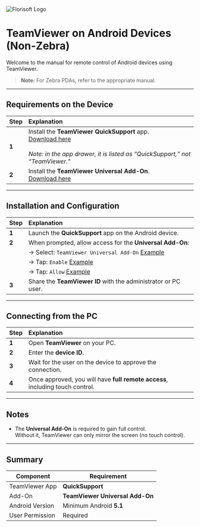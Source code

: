 ![Florisoft Logo](https://github.com/user-attachments/assets/2bfcb435-21f7-4b56-b8e1-4119ca6f081e)

# TeamViewer on Android Devices (Non-Zebra)

Welcome to the manual for remote control of Android devices using TeamViewer.  
> **Note:** For Zebra PDAs, refer to the appropriate manual.

---

## Requirements on the Device

| Step | Explanation |
|:--|:--|
| **1** | Install the **TeamViewer QuickSupport** app.<br>[Download here](https://play.google.com/store/apps/details?id=com.teamviewer.quicksupport.market)<br><br>*Note: in the app drawer, it is listed as “QuickSupport,” not “TeamViewer.”* |
| **2** | Install the **TeamViewer Universal Add-On**.<br>[Download here](https://play.google.com/store/apps/details?id=com.teamviewer.quicksupport.addon.universal) |

---

## Installation and Configuration

| Step | Explanation |
|:--|:--|
| **1** | Launch the **QuickSupport** app on the Android device. |
| **2** | When prompted, allow access for the **Universal Add-On**: |
|   | → Select: `TeamViewer Universal Add-On`  [Example](https://github.com/user-attachments/assets/7b734b8d-b155-46ab-88b1-b2e1dfe21a55)|
|   | → Tap: `Enable` [Example](https://github.com/user-attachments/assets/baed1193-1afb-415e-84ea-bc34e86d65f1) |
|   | → Tap: `Allow` [Example](https://github.com/user-attachments/assets/cb0ec0e7-e98d-411e-80c4-4b9b201709d9)|
| **3** | Share the **TeamViewer ID** with the administrator or PC user. |

---

## Connecting from the PC

| Step | Explanation |
|:--|:--|
| **1** | Open **TeamViewer** on your PC. |
| **2** | Enter the **device ID**. |
| **3** | Wait for the user on the device to approve the connection. |
| **4** | Once approved, you will have **full remote access**, including touch control. |

---

## Notes

- The **Universal Add-On** is required to gain full control.  
  Without it, TeamViewer can only mirror the screen (no touch control).

---

## Summary

| Component                    | Requirement                                 |
|-----------------------------|---------------------------------------------|
| TeamViewer App              | **QuickSupport**                            |
| Add-On                      | **TeamViewer Universal Add-On**             |
| Android Version             | Minimum Android **5.1**                     |
| User Permission             | Required                                    |
